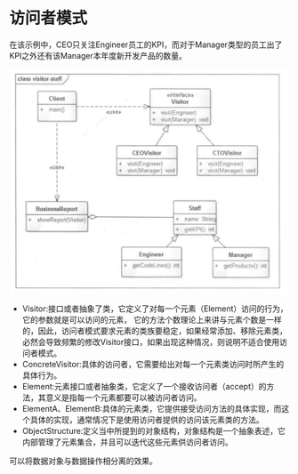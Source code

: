 # 访问者模式

在该示例中，CEO只关注Engineer员工的KPI，而对于Manager类型的员工出了KPI之外还有该Manager本年度新开发产品的数量。

![mahua](Visitor.png)

* Visitor:接口或者抽象了类，它定义了对每一个元素（Element）访问的行为，它的参数就是可以访问的元素，
它的方法个数理论上来讲与元素个数是一样的，因此，访问者模式要求元素的类族要稳定，如果经常添加、移除元素类，
必然会导致频繁的修改Visitor接口，如果出现这种情况，则说明不适合使用访问者模式。
* ConcreteVisitor:具体的访问者，它需要给出对每一个元素类访问时所产生的具体行为。
* Element:元素接口或者抽象类，它定义了一个接收访问者（accept）的方法，其意义是指每一个元素都要可以被访问者访问。
* ElementA、ElementB:具体的元素类，它提供接受访问方法的具体实现，而这个具体的实现，通常情况下是使用访问者提供的访问该元素类的方法。
* ObjectStructure:定义当中所提到的对象结构，对象结构是一个抽象表述，它内部管理了元素集合，并且可以迭代这些元素供访问者访问。


可以将数据对象与数据操作相分离的效果。
